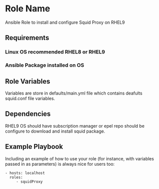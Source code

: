 Role Name
=========

Ansible Role to install and configure Squid Proxy on RHEL9

Requirements
------------

### Linux OS recommended RHEL8 or RHEL9
### Ansible Package installed on OS

Role Variables
--------------

Variables are store in defaults/main.yml file which contains deafults squid.conf file variables. 


Dependencies
------------

RHEL9 OS should have subscription manager or epel repo should be configure to download and install squid package. 

Example Playbook
----------------

Including an example of how to use your role (for instance, with variables passed in as parameters) is always nice for users too:

    - hosts: localhost
      roles:
         - squidProxy
